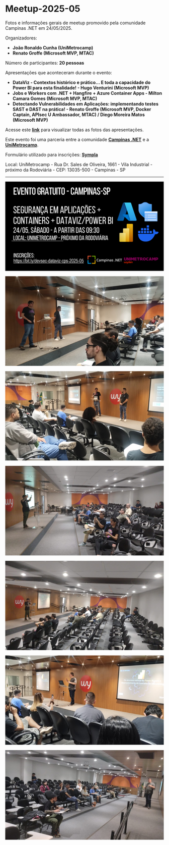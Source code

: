 # Meetup-2025-05
Fotos e informações gerais de meetup promovido pela comunidade Campinas .NET em 24/05/2025.

Organizadores:
- **João Ronaldo Cunha (UniMetrocamp)**
- **Renato Groffe (Microsoft MVP, MTAC)**

Número de participantes: **20 pessoas**

Apresentações que aconteceram durante o evento:
- **DataViz - Contextos histórico e prático... E toda a capacidade do Power BI para esta finalidade! - Hugo Venturini (Microsoft MVP)**
- **Jobs e Workers com .NET + Hangfire + Azure Container Apps - Milton Camara Gomes (Microsoft MVP, MTAC)**
- **Detectando Vulnerabilidades em Aplicações: implementando testes SAST e DAST na prática! - Renato Groffe (Microsoft MVP, Docker Captain, APIsec U Ambassador, MTAC) / Diego Moreira Matos (Microsoft MVP)**

Acesse este [**link**](/img/) para visualizar todas as fotos das apresentações.

Este evento foi uma parceria entre a comunidade [**Campinas .NET**](https://www.meetup.com/campinasdotnet/) e a [**UniMetrocamp**](https://www.wyden.com.br/unidades/unimetrocamp).

Formulário utilizado para inscrições: [**Sympla**](https://www.sympla.com.br/evento/seguranca-em-aplicacoes-containers-azure-dataviz-power-bi-gratuito-e-presencial-campinas-sp/2956023)

Local: UniMetrocamp - Rua Dr. Sales de Oliveira, 1661 - Vila Industrial - próximo da Rodoviária - CEP: 13035-500 - Campinas - SP

---

![Banner do evento](img/banner-campinas-dotnet-2025-05.png)

![Renato e Diego palestrando](img/renato-diego-12.jpg)

![Renato e Diego palestrando](img/renato-diego-10.jpg)

![Milton palestrando](img/milton-10.jpg)

![Milton palestrando](img/milton-13.jpg)

![Hugo palestrando](img/hugo-15.jpg)

![Hugo palestrando](img/hugo-11.jpg)
